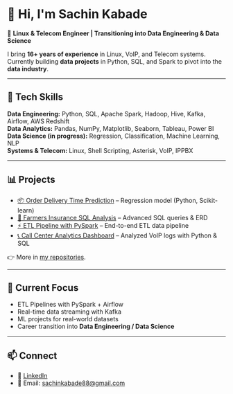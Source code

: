 # 👋 Hi, I'm Sachin Kabade  

🚀 **Linux & Telecom Engineer | Transitioning into Data Engineering & Data Science**  

I bring **16+ years of experience** in Linux, VoIP, and Telecom systems.  
Currently building **data projects** in Python, SQL, and Spark to pivot into the **data industry**.  

---

## 🔧 Tech Skills  

**Data Engineering:** Python, SQL, Apache Spark, Hadoop, Hive, Kafka, Airflow, AWS Redshift  
**Data Analytics:** Pandas, NumPy, Matplotlib, Seaborn, Tableau, Power BI  
**Data Science (in progress):** Regression, Classification, Machine Learning, NLP  
**Systems & Telecom:** Linux, Shell Scripting, Asterisk, VoIP, IPPBX  

---

## 📊 Projects  

- [📦 Order Delivery Time Prediction](#) – Regression model (Python, Scikit-learn)  
- [📑 Farmers Insurance SQL Analysis](#) – Advanced SQL queries & ERD  
- [⚡ ETL Pipeline with PySpark](#) – End-to-end ETL data pipeline  
- [📞 Call Center Analytics Dashboard](#) – Analyzed VoIP logs with Python & SQL  

👉 More in [my repositories](https://github.com/sachink88).  

---

## 🎯 Current Focus  
- ETL Pipelines with PySpark + Airflow  
- Real-time data streaming with Kafka  
- ML projects for real-world datasets  
- Career transition into **Data Engineering / Data Science**  

---

## 📫 Connect  
- 💼 [LinkedIn](https://linkedin.com/in/sachinkabade)  
- 📧 Email: sachinkabade88@gmail.com
